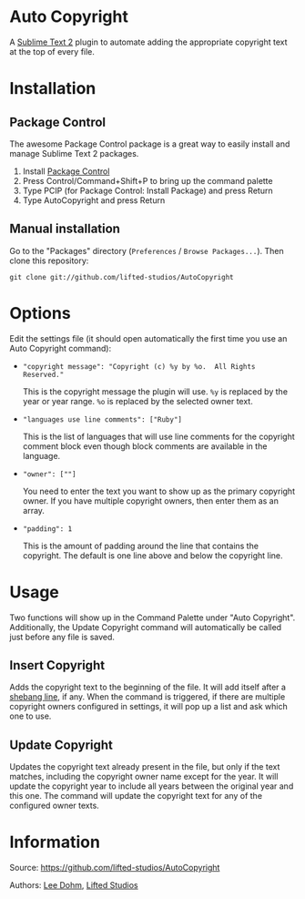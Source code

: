 # Auto Copyright

A [Sublime Text 2](http://www.sublimetext.com/) plugin to automate adding the appropriate copyright text at the top of every file.

# Installation

## Package Control

The awesome Package Control package is a great way to easily install and manage Sublime Text 2 packages.

1. Install [Package Control](http://wbond.net/sublime_packages/package_control)
1. Press Control/Command+Shift+P to bring up the command palette
1. Type PCIP (for Package Control: Install Package) and press Return
1. Type AutoCopyright and press Return

## Manual installation

Go to the "Packages" directory (`Preferences` / `Browse Packages...`).  Then clone this repository:

    git clone git://github.com/lifted-studios/AutoCopyright

# Options

Edit the settings file (it should open automatically the first time you use an Auto Copyright command):

*   `"copyright message": "Copyright (c) %y by %o.  All Rights Reserved."`

    This is the copyright message the plugin will use.  `%y` is replaced by the year or year range.  `%o` is replaced by the selected owner text.

*   `"languages use line comments": ["Ruby"]`

    This is the list of languages that will use line comments for the copyright comment block even though block comments are available in the language.

*   `"owner": [""]`

    You need to enter the text you want to show up as the primary copyright owner.  If you have multiple copyright owners, then enter them as an array.

*   `"padding": 1`

    This is the amount of padding around the line that contains the copyright.  The default is one line above and below the copyright line.

# Usage

Two functions will show up in the Command Palette under "Auto Copyright".  Additionally, the Update Copyright command will automatically be called just before any file is saved.

## Insert Copyright

Adds the copyright text to the beginning of the file.  It will add itself after a [shebang line](http://en.wikipedia.org/wiki/Shebang), if any.  When the command is triggered, if there are multiple copyright owners configured in settings, it will pop up a list and ask which one to use.

## Update Copyright

Updates the copyright text already present in the file, but only if the text matches, including the copyright owner name except for the year.  It will update the copyright year to include all years between the original year and this one.  The command will update the copyright text for any of the configured owner texts.

# Information

Source: https://github.com/lifted-studios/AutoCopyright

Authors: [Lee Dohm](https://github.com/lee-dohm/), [Lifted Studios](https://github.com/lifted-studios/)
